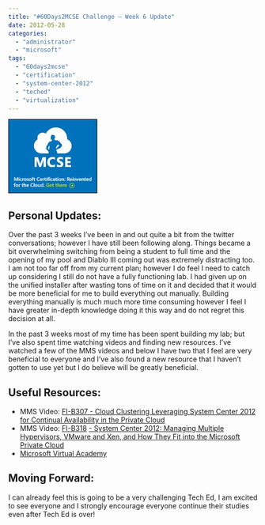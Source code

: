```yaml
---
title: "#60Days2MCSE Challenge – Week 6 Update"
date: 2012-05-28
categories: 
  - "administrator"
  - "microsoft"
tags: 
  - "60days2mcse"
  - "certification"
  - "system-center-2012"
  - "teched"
  - "virtualization"
---
```


[![](images/MCSE_WebBanners_180x150_jpg-550x0.jpg "MCSE_WebBanners_180x150_jpg-550x0")](http://mattblogsit.com/wp-content/uploads/2012/11/MCSE_WebBanners_180x150_jpg-550x0.jpg)

## Personal Updates:

Over the past 3 weeks I’ve been in and out quite a bit from the twitter conversations; however I have still been following along. Things became a bit overwhelming switching from being a student to full time and the opening of my pool and Diablo III coming out was extremely distracting too. I am not too far off from my current plan; however I do feel I need to catch up considering I still do not have a fully functioning lab. I had given up on the unified installer after wasting tons of time on it and decided that it would be more beneficial for me to build everything out manually. Building everything manually is much much more time consuming however I feel I have greater in-depth knowledge doing it this way and do not regret this decision at all.

In the past 3 weeks most of my time has been spent building my lab; but I’ve also spent time watching videos and finding new resources. I’ve watched a few of the MMS videos and below I have two that I feel are very beneficial to everyone and I’ve also found a new resource that I haven’t gotten to use yet but I do believe will be greatly beneficial.

## Useful Resources:

- MMS Video: [FI-B307 - Cloud Clustering Leveraging System Center 2012 for Continual Availability in the Private Cloud](http://cdn.tri-digital.com/MMS/video/FI-B307.wmv)
- MMS Video: [FI-B318](http://cdn.tri-digital.com/MMS/video/FI-B318.wmv) [\- System Center 2012: Managing Multiple Hypervisors, VMware and Xen, and How They Fit into the Microsoft Private Cloud](http://cdn.tri-digital.com/MMS/video/FI-B318.wmv)
- [Microsoft Virtual Academy](http://www.microsoftvirtualacademy.com/)

## Moving Forward:

I can already feel this is going to be a very challenging Tech Ed, I am excited to see everyone and I strongly encourage everyone continue their studies even after Tech Ed is over!
